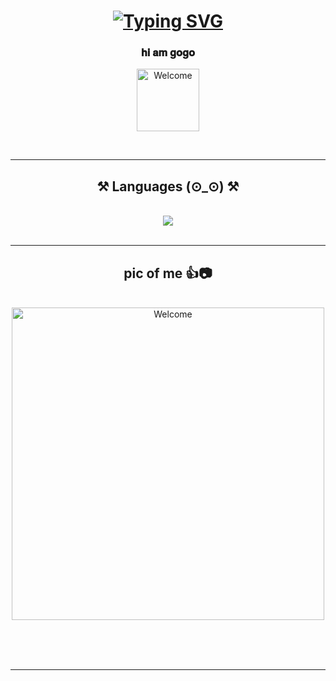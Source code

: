 <h1 align="center">
    <a href="https://git.io/typing-svg"><img src="https://readme-typing-svg.herokuapp.com?font=Sometype+Mono&pause=1000&color=74A749&center=true&multiline=true&random=false&width=435&lines=(%E2%97%8E_%E2%8A%99)+hiiiiiiii+(%E2%8A%99_%E2%97%8E);AAAAAAAAAAAAAAAAA!!" alt="Typing SVG" />
</h1></a>
<h3 align="center">𝐡𝐢 𝐚𝐦 𝐠𝐨𝐠𝐨</h3>
<p align="center">
  <img src="https://i.imgur.com/XhA1hJb.gif" alt="Welcome" width="100" height="100">
</p>
<!--
<br/>
<div align="center">
 🔭 I’m currently working on **a marketplace**
 🌱 I’m currently learning **Docker, Supabase, AWS**
💬 Ask me about **Node.js, React, Firebase... or anything [here](https://github.com/salesp07/salesp07/issues)**
⚡ Fun fact **Game of Thrones Night's Watch cloaks are made from Ikea rugs**
 </div>
<div align="center"> 
  <a href="mailto:pedro.sales.muniz@gmail.com">
    <img src="https://img.shields.io/badge/Gmail-333333?style=for-the-badge&logo=gmail&logoColor=red" />
  </a>
  <a href="https://linkedin.com/in/pedro-sales-muniz" target="_blank">
    <img src="https://img.shields.io/badge/LinkedIn-0077B5?style=for-the-badge&logo=linkedin&logoColor=white" target="_blank" />
  </a>
  <a href="https://salesp07.github.io" target="_blank">
     <img src="https://img.shields.io/badge/Portfolio-FF5722?style=for-the-badge&logo=todoist&logoColor=white" target="_blank" /> <!-- sqlite, safari, google-chrome are other good icon options
  </a>
  -->
  <br/>
</div>
 <hr/>

<h2 align="center">⚒️ Languages (⊙_⊙) ⚒️</h2>
<br/>
<div align="center">
    <img src="https://skillicons.dev/icons?i=python,c" /><br>
</div>
<br/>
<hr/>

<div align="center">
  <h2>pic of me 👍📷</h2>
  <br>
  <!--<img alt="snake eating my contributions" src="https://raw.githubusercontent.com/salesp07/salesp07/output/github-contribution-grid-snake.svg" />-->
  <img src="https://i.imgur.com/gdmF2xe.gif" alt="Welcome" width="500" height="500">


    
  <br/><br/><br/>
</div>

<hr/>
<!--
<h2 align="center">⚡ Stats ⚡</h2>
<br>
<div align=center>
  <img width=390 src="https://github-readme-streak-stats-salesp07.vercel.app/?user=salesp07&count_private=true&theme=react&border_radius=10" alt="streak stats"/>
  <img width=390 src="https://github-readme-stats-salesp07.vercel.app/api?username=salesp07&count_private=true&show_icons=true&theme=react&rank_icon=github&border_radius=10" alt="readme stats" />
  <br/>
  <img width=325 align="center" src="https://github-readme-stats-salesp07.vercel.app/api/top-langs/?username=salesp07&hide=HTML&langs_count=8&layout=compact&theme=react&border_radius=10&size_weight=0.5&count_weight=0.5&exclude_repo=github-readme-stats" alt="top langs" />
</div>
<br/><br/>
<hr/>
-->
<br/>

<div align="center">
<!--<a href='https://ko-fi.com/sarwak' target='_blank'><img height='64' style='border:0px;height:64px;' src='https://storage.ko-fi.com/cdn/kofi1.png?v=3' border='0' alt='Buy Me a Coffee at ko-fi.com' /></a> -->
</div>

<br/>
